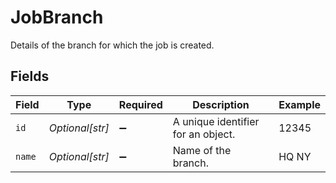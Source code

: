 # JobBranch

Details of the branch for which the job is created.


## Fields

| Field                              | Type                               | Required                           | Description                        | Example                            |
| ---------------------------------- | ---------------------------------- | ---------------------------------- | ---------------------------------- | ---------------------------------- |
| `id`                               | *Optional[str]*                    | :heavy_minus_sign:                 | A unique identifier for an object. | 12345                              |
| `name`                             | *Optional[str]*                    | :heavy_minus_sign:                 | Name of the branch.                | HQ NY                              |